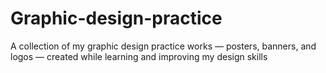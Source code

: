 # Graphic-design-practice
A collection of my graphic design practice works — posters, banners, and logos — created while learning and improving my design skills

